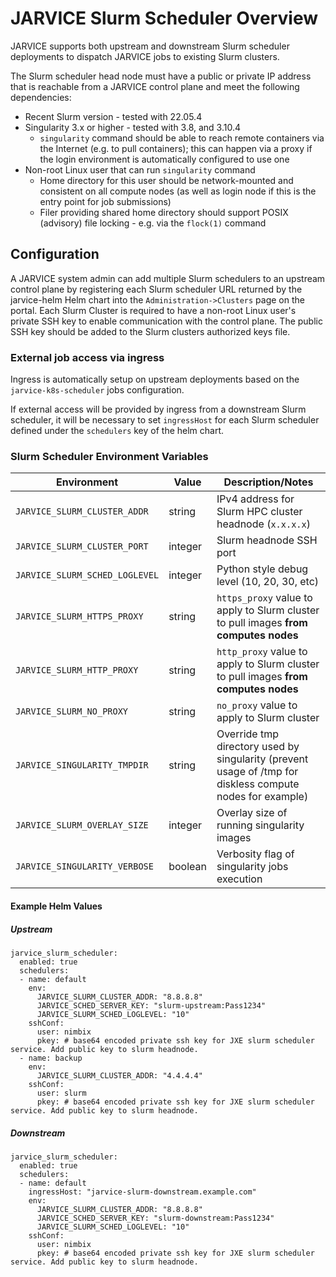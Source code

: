 # JARVICE Slurm Scheduler Overview

JARVICE supports both upstream and downstream Slurm scheduler deployments to dispatch JARVICE jobs
to existing Slurm clusters.

The Slurm scheduler head node must have a public or private IP address that is reachable from
a JARVICE control plane and meet the following dependencies:
* Recent Slurm version - tested with 22.05.4
* Singularity 3.x or higher - tested with 3.8, and 3.10.4
    * `singularity` command should be able to reach remote containers via the Internet (e.g. to pull containers); this can happen via a proxy if the login environment is automatically configured to use one
* Non-root Linux user that can run `singularity` command
    * Home directory for this user should be network-mounted and consistent on all compute nodes (as well as login node if this is the entry point for job submissions)
    * Filer providing shared home directory should support POSIX (advisory) file locking - e.g. via the `flock(1)` command

## Configuration

A JARVICE system admin can add multiple Slurm schedulers to an upstream control plane by registering
each Slurm scheduler URL returned by the jarvice-helm Helm chart into the
`Administration->Clusters` page on the portal. Each Slurm Cluster is required to have
a non-root Linux user's private SSH key to enable communication with the control plane.
The public SSH key should be added to the Slurm clusters authorized keys file.

### External job access via ingress

Ingress is automatically setup on upstream deployments based on the `jarvice-k8s-scheduler` jobs configuration.

If external access will be provided by ingress from a downstream Slurm scheduler, it will be
necessary to set `ingressHost` for each Slurm scheduler defined under the `schedulers` key of the helm chart.

### Slurm Scheduler Environment Variables

Environment|Value|Description/Notes
---|---|---
`JARVICE_SLURM_CLUSTER_ADDR`|string|IPv4 address for Slurm HPC cluster headnode (`x.x.x.x`)
`JARVICE_SLURM_CLUSTER_PORT`|integer|Slurm headnode SSH port
`JARVICE_SLURM_SCHED_LOGLEVEL`|integer|Python style debug level (10, 20, 30, etc)
`JARVICE_SLURM_HTTPS_PROXY`|string|`https_proxy` value to apply to Slurm cluster to pull images **from computes nodes**
`JARVICE_SLURM_HTTP_PROXY`|string|`http_proxy` value to apply to Slurm cluster to pull images **from computes nodes**
`JARVICE_SLURM_NO_PROXY`|string|`no_proxy` value to apply to Slurm cluster
`JARVICE_SINGULARITY_TMPDIR`|string|Override tmp directory used by singularity (prevent usage of /tmp for diskless compute nodes for example)
`JARVICE_SLURM_OVERLAY_SIZE`|integer|Overlay size of running singularity images
`JARVICE_SINGULARITY_VERBOSE`|boolean|Verbosity flag of singularity jobs execution

#### Example Helm Values

##### Upstream

```
jarvice_slurm_scheduler:
  enabled: true
  schedulers:
  - name: default
    env:
      JARVICE_SLURM_CLUSTER_ADDR: "8.8.8.8"
      JARVICE_SCHED_SERVER_KEY: "slurm-upstream:Pass1234"
      JARVICE_SLURM_SCHED_LOGLEVEL: "10"
    sshConf:
      user: nimbix
      pkey: # base64 encoded private ssh key for JXE slurm scheduler service. Add public key to slurm headnode.
  - name: backup
    env:
      JARVICE_SLURM_CLUSTER_ADDR: "4.4.4.4"
    sshConf:
      user: slurm
      pkey: # base64 encoded private ssh key for JXE slurm scheduler service. Add public key to slurm headnode.      
```

##### Downstream 

```
jarvice_slurm_scheduler:
  enabled: true
  schedulers:
  - name: default
    ingressHost: "jarvice-slurm-downstream.example.com"
    env:
      JARVICE_SLURM_CLUSTER_ADDR: "8.8.8.8"
      JARVICE_SCHED_SERVER_KEY: "slurm-downstream:Pass1234"
      JARVICE_SLURM_SCHED_LOGLEVEL: "10"
    sshConf:
      user: nimbix
      pkey: # base64 encoded private ssh key for JXE slurm scheduler service. Add public key to slurm headnode.
```

